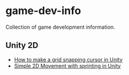 # game-dev-info
Collection of game development information.


## Unity 2D

* [How to make a grid snapping cursor in Unity](https://www.reddit.com/r/DannyMakesStuff/comments/bkta9z/how_to_make_a_grid_snapping_cursor_in_unity/)
* [Simple 2D Movement with sprinting in Unity](https://www.reddit.com/r/DannyMakesStuff/comments/bktada/simple_2d_movement_with_sprinting_in_unity/)
